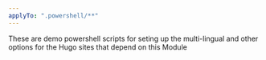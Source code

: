 ```yaml
---
applyTo: ".powershell/**"
---
```


These are demo powershell scripts for seting up the multi-lingual and other options for the Hugo sites that depend on this Module
